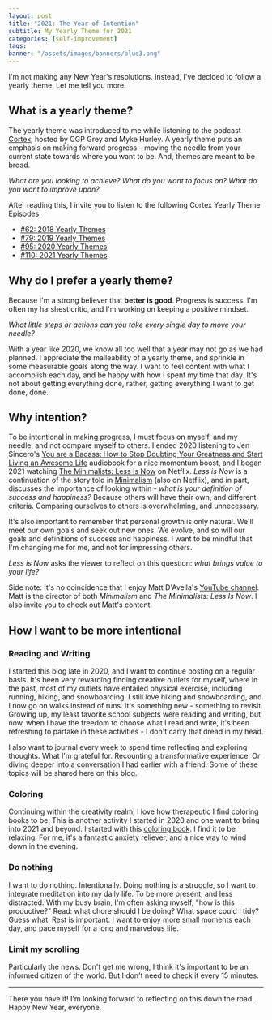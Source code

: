 ```yaml
---
layout: post
title: "2021: The Year of Intention"
subtitle: My Yearly Theme for 2021
categories: [self-improvement]
tags: 
banner: "/assets/images/banners/blue3.png"
---
```


I'm not making any New Year's resolutions. Instead, I've decided to follow a yearly theme. Let me tell you more. 

## What is a yearly theme?

The yearly theme was introduced to me while listening to the podcast [Cortex](https://www.relay.fm/cortex), hosted by CGP Grey and Myke Hurley. A yearly theme puts an emphasis on making forward progress - moving the needle from your current state towards where you want to be. And, themes are meant to be broad.

*What are you looking to achieve? What do you want to focus on? What do you want to improve upon?*

After reading this, I invite you to listen to the following Cortex Yearly Theme Episodes:
* [#62: 2018 Yearly Themes](https://www.relay.fm/cortex/62)
* [#79: 2019 Yearly Themes](https://www.relay.fm/cortex/79)
* [#95: 2020 Yearly Themes](https://www.relay.fm/cortex/95)
* [#110: 2021 Yearly Themes](https://www.relay.fm/cortex/110)

## Why do I prefer a yearly theme?
Because I'm a strong believer that **better is good**. Progress is success. I'm often my harshest critic, and I'm working on keeping a positive mindset.

*What little steps or actions can you take every single day to move your needle?*

With a year like 2020, we know all too well that a year may not go as we had planned. I appreciate the malleability of a yearly theme, and sprinkle in some measurable goals along the way. I want to feel content with what I accomplish each day, and be happy with how I spent my time that day. It's not about getting everything done, rather, getting everything I want to get done, done.

## Why intention?

To be intentional in making progress, I must focus on myself, and my needle, and not compare myself to others. I ended 2020 listening to Jen Sincero's [You are a Badass: How to Stop Doubting Your Greatness and Start Living an Awesome Life](https://www.amazon.com/You-Are-Badass%C2%AE-Doubting-Greatness/dp/0762447699/ref=tmm_pap_swatch_0?_encoding=UTF8&qid=&sr=) audiobook for a nice momentum boost, and I began 2021 watching [The Minimalists: Less Is Now](https://www.netflix.com/title/81074662?mc_cid=10dd42fde5&mc_eid=4a862fbef5) on Netflix. *Less is Now* is a continuation of the story told in [Minimalism](https://www.netflix.com/title/80114460?s=a&trkid=13747225&t=cp) (also on Netflix), and in part, discusses the importance of looking within - *what is your definition of success and happiness?* Because others will have their own, and different criteria. Comparing ourselves to others is overwhelming, and unnecessary.

It's also important to remember that personal growth is only natural. We'll meet our own goals and seek out new ones. We evolve, and so will our goals and definitions of success and happiness. I want to be mindful that I'm changing me for me, and not for impressing others.

*Less is Now* asks the viewer to reflect on this question: *what brings value to your life?*

Side note: It's no coincidence that I enjoy Matt D'Avella's [YouTube channel](https://www.youtube.com/user/blackboxfilmcompany). Matt is the director of both *Minimalism* and *The Minimalists: Less Is Now*. I also invite you to check out Matt's content.

## How I want to be more intentional

### Reading and Writing

I started this blog late in 2020, and I want to continue posting on a regular basis. It's been very rewarding finding creative outlets for myself, where in the past, most of my outlets have entailed physical exercise, including running, hiking, and snowboarding. I still love hiking and snowboarding, and I now go on walks instead of runs. It's something new - something to revisit. Growing up, my least favorite school subjects were reading and writing, but now, when I have the freedom to choose what I read and write, it's been refreshing to partake in these activities - I don't carry that dread in my head.

I also want to journal every week to spend time reflecting and exploring thoughts. What I'm grateful for. Recounting a transformative experience. Or diving deeper into a conversation I had earlier with a friend. Some of these topics will be shared here on this blog.

### Coloring
Continuing within the creativity realm, I love how therapeutic I find coloring books to be. This is another activity I started in 2020 and one want to bring into 2021 and beyond. I started with this [coloring book](https://www.johannabasford.com/book/secret-garden/). I find it to be relaxing. For me, it's a fantastic anxiety reliever, and a nice way to wind down in the evening.

### Do nothing

I want to do nothing. Intentionally. Doing nothing is a struggle, so I want to integrate meditation into my daily life. To be more present, and less distracted. With my busy brain, I'm often asking myself, "how is this productive?" Read: what chore should I be doing? What space could I tidy? Guess what. Rest is important. I want to enjoy more small moments each day, and pace myself for a long and marvelous life. 

### Limit my scrolling

Particularly the news. Don't get me wrong, I think it's important to be an informed citizen of the world. But I don't need to check it every 15 minutes. 

---

There you have it! I'm looking forward to reflecting on this down the road. Happy New Year, everyone.